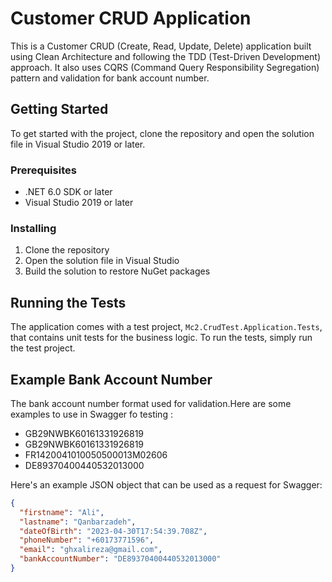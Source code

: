 # Customer CRUD Application

This is a Customer CRUD (Create, Read, Update, Delete) application built using Clean Architecture and following the TDD (Test-Driven Development) approach. It also uses CQRS (Command Query Responsibility Segregation) pattern and validation for bank account number.

## Getting Started

To get started with the project, clone the repository and open the solution file in Visual Studio 2019 or later. 

### Prerequisites

- .NET 6.0 SDK or later
- Visual Studio 2019 or later

### Installing

1. Clone the repository
2. Open the solution file in Visual Studio
3. Build the solution to restore NuGet packages

## Running the Tests

The application comes with a test project, `Mc2.CrudTest.Application.Tests`, that contains unit tests for the business logic. To run the tests, simply run the test project.

## Example Bank Account Number

The bank account number format used for validation.Here are some examples to use in Swagger fo testing :
 - GB29NWBK60161331926819
 - GB29NWBK60161331926819
 - FR1420041010050500013M02606
 - DE89370400440532013000


Here's an example JSON object that can be used as a request for Swagger:

```json
{  
  "firstname": "Ali",
  "lastname": "Qanbarzadeh",
  "dateOfBirth": "2023-04-30T17:54:39.708Z",
  "phoneNumber": "+60173771596",
  "email": "ghxalireza@gmail.com",
  "bankAccountNumber": "DE89370400440532013000"
}
